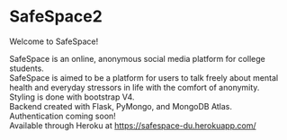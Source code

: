 # SafeSpace2
Welcome to SafeSpace!

SafeSpace is an online, anonymous social media platform for college students. </br>
SafeSpace is aimed to be a platform for users to talk freely about mental health and everyday stressors in life with the comfort of anonymity. </br>
Styling is done with bootstrap V4. </br>
Backend created with Flask, PyMongo, and MongoDB Atlas. </br>
Authentication coming soon! </br>
Available through Heroku at https://safespace-du.herokuapp.com/
